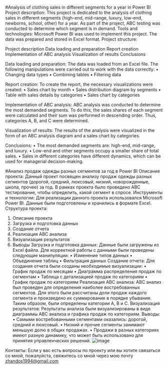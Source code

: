 #Analysis of clothing sales in different segments for a year in Power BI
Project description: This project is dedicated to the analysis of clothing sales in different segments (high-end, mid-range, luxury, low-end, newborns, school, other) for a year. As part of the project, ABC testing was conducted to determine which segment is in demand. Tools and technologies: Microsoft Power BI was used to implement this project. The data was prepared and stored in Excel format. Project structure:

Project description
Data loading and preparation
Report creation
Implementation of ABC analysis
Visualization of results
Conclusions

Data loading and preparation: The data was loaded from an Excel file. The following manipulations were carried out to work with the data correctly:
• Changing data types
• Combining tables
• Filtering data

Report creation: To create the report, the necessary visualizations were created:
• Sales chart by month
• Sales distribution diagram by segments
• Table with sales details by categories
• Sales chart by categories

Implementation of ABC analysis: ABC analysis was conducted to determine the most demanded segments. To do this, the sales shares of each segment were calculated and their sum was performed in descending order. Thus, categories A, B, and C were determined.

Visualization of results: The results of the analysis were visualized in the form of an ABC analysis diagram and a sales chart by categories.

Conclusions:
• The most demanded segments are: high-end, mid-range, and luxury.
• Low-end and other segments occupy a smaller share of total sales.
• Sales in different categories have different dynamics, which can be used for managerial decision-making.

#Анализ продаж одежды разных сегментов за год в Power BI
Описание проекта:
Данный проект посвящен анализу продаж одежды разных сегментов (дорогой, средний, люксовый, низкий, новорожденные, школа, прочее) за год. В рамках проекта было проведено ABC тестирование, чтобы определить, какой сегмент в спросе.
Инструменты и технологии:
Для реализации данного проекта использовался Microsoft Power BI. Данные были подготовлены и хранились в формате Excel.
Структура проекта:
1.	Описание проекта
2.	Загрузка и подготовка данных
3.	Создание отчета
4.	Реализация ABC анализа
5.	Визуализация результатов
6.	Выводы
Загрузка и подготовка данных:
Данные были загружены из Excel файла. Для корректной работы с данными были проведены следующие манипуляции:
•	Изменение типов данных
•	Объединение таблиц
•	Фильтрация данных
Создание отчета:
Для создания отчета были созданы необходимые визуализации:
•	График продаж по месяцам
•	Диаграмма распределения продаж по сегментам
•	Таблица с детализацией продаж по категориям
•	График продаж по категориям
Реализация ABC анализа:
ABC анализ был проведен для определения наиболее востребованных сегментов. Для этого были рассчитаны доли продаж каждого сегмента и произведено их суммирование в порядке убывания. Таким образом, были определены категории A, B и C.
Визуализация результатов:
Результаты анализа были визуализированы в виде диаграммы ABC анализа и графика продаж по категориям.
Выводы:
•	Самыми востребованными сегментами оказались: дорогой, средний и люксовый.
•	Низкий и прочие сегменты занимают меньшую долю в общих продажах.
•	Продажи в разных категориях имеют разную динамику, что может быть использовано для принятия управленческих решений.
![image](https://user-images.githubusercontent.com/108483554/226379400-ead14fdf-3a46-45eb-9bfb-9f70c87879a1.png)



Контакты:
Если у вас есть вопросы по проекту или вы хотите связаться со мной, пожалуйста, свяжитесь со мной через мою почту zhandos1994@gmail.com

